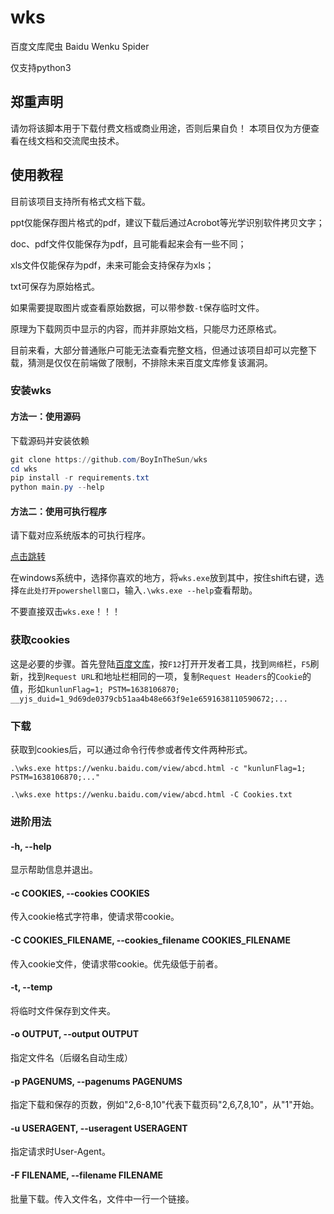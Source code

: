 # wks

百度文库爬虫  Baidu Wenku Spider

仅支持python3

## 郑重声明

请勿将该脚本用于下载付费文档或商业用途，否则后果自负！
本项目仅为方便查看在线文档和交流爬虫技术。

## 使用教程

目前该项目支持所有格式文档下载。

ppt仅能保存图片格式的pdf，建议下载后通过Acrobot等光学识别软件拷贝文字；

doc、pdf文件仅能保存为pdf，且可能看起来会有一些不同；

xls文件仅能保存为pdf，未来可能会支持保存为xls；

txt可保存为原始格式。

如果需要提取图片或查看原始数据，可以带参数`-t`保存临时文件。

原理为下载网页中显示的内容，而并非原始文档，只能尽力还原格式。

目前来看，大部分普通账户可能无法查看完整文档，但通过该项目却可以完整下载，猜测是仅仅在前端做了限制，不排除未来百度文库修复该漏洞。

### 安装wks

#### 方法一：使用源码

下载源码并安装依赖

```powershell
git clone https://github.com/BoyInTheSun/wks
cd wks
pip install -r requirements.txt
python main.py --help
```

#### 方法二：使用可执行程序

请下载对应系统版本的可执行程序。

[点击跳转](https://github.com/BoyInTheSun/wks/releases)

在windows系统中，选择你喜欢的地方，将`wks.exe`放到其中，按住shift右键，选择`在此处打开powershell窗口`，输入`.\wks.exe --help`查看帮助。

不要直接双击`wks.exe`！！！

### 获取cookies

这是必要的步骤。首先登陆[百度文库](https://wenku.baidu.com/)，按`F12`打开开发者工具，找到`网络`栏，`F5`刷新，找到`Request URL`和地址栏相同的一项，复制`Request Headers`的`Cookie`的值，形如`kunlunFlag=1; PSTM=1638106870; __yjs_duid=1_9d69de0379cb51aa4b48e663f9e1e6591638110590672;...`

### 下载

获取到cookies后，可以通过命令行传参或者传文件两种形式。

`.\wks.exe https://wenku.baidu.com/view/abcd.html -c "kunlunFlag=1; PSTM=1638106870;..."`

`.\wks.exe https://wenku.baidu.com/view/abcd.html -C Cookies.txt`

### 进阶用法

#### -h, --help

显示帮助信息并退出。

#### -c COOKIES, --cookies COOKIES

传入cookie格式字符串，使请求带cookie。

#### -C COOKIES_FILENAME, --cookies_filename COOKIES_FILENAME

传入cookie文件，使请求带cookie。优先级低于前者。

#### -t, --temp

将临时文件保存到文件夹。

#### -o OUTPUT, --output OUTPUT

指定文件名（后缀名自动生成）

#### -p PAGENUMS, --pagenums PAGENUMS

指定下载和保存的页数，例如"2,6-8,10"代表下载页码"2,6,7,8,10"，从"1"开始。

#### -u USERAGENT, --useragent USERAGENT

指定请求时User-Agent。

#### -F FILENAME, --filename FILENAME

批量下载。传入文件名，文件中一行一个链接。
